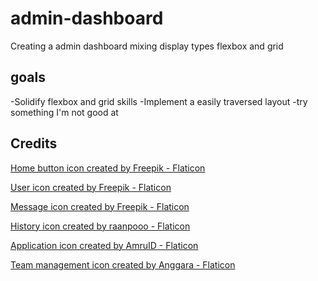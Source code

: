 # admin-dashboard

Creating a admin dashboard mixing display types flexbox and grid

## goals

-Solidify flexbox and grid skills
-Implement a easily traversed layout
-try something I'm not good at

## Credits

<a href="https://www.flaticon.com/free-icons/home-button" title="home button icons">Home button icon created by Freepik - Flaticon</a>

<a href="https://www.flaticon.com/free-icons/user" title="user icons">User icon created by Freepik - Flaticon</a>

<a href="https://www.flaticon.com/free-icons/message" title="message icons">Message icon created by Freepik - Flaticon</a>

<a href="https://www.flaticon.com/free-icons/history" title="history icons">History icon created by raanpooo - Flaticon</a>

<a href="https://www.flaticon.com/free-icons/application" title="application icons">Application icon created by AmruID - Flaticon</a>

<a href="https://www.flaticon.com/free-icons/team-management" title="team management icons">Team management icon created by Anggara - Flaticon</a>
